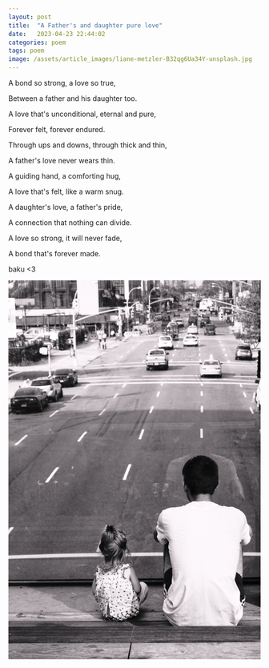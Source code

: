 ```yaml
---
layout: post
title:  "A Father's and daughter pure love"
date:   2023-04-23 22:44:02
categories: poem
tags: poem
image: /assets/article_images/liane-metzler-B32qg6Ua34Y-unsplash.jpg
---
```


A bond so strong, a love so true,

Between a father and his daughter too.

A love that's unconditional, eternal and pure,

Forever felt, forever endured.


Through ups and downs, through thick and thin,

A father's love never wears thin.

A guiding hand, a comforting hug,

A love that's felt, like a warm snug.


A daughter's love, a father's pride,

A connection that nothing can divide.

A love so strong, it will never fade,

A bond that's forever made.

baku <3

![Photo by Federico Enni](/assets/article_images/federico-enni--wWIFyel9NU-unsplash.jpg "on Unsplash")



